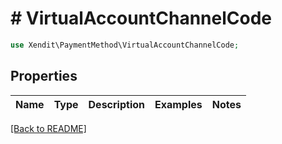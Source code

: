 # # VirtualAccountChannelCode


```php
use Xendit\PaymentMethod\VirtualAccountChannelCode;
```

## Properties

Name | Type | Description | Examples | Notes
------------ | ------------- | ------------- | ------------- | ------------- 

[[Back to README]](../../README.md)
